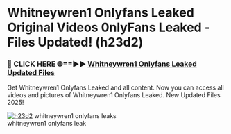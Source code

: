# Whitneywren1 Onlyfans Leaked Original Videos 0nlyFans Leaked - Files Updated! (h23d2)

<h3>🔴 CLICK HERE 🌐==►► <a href="https://tinyurl.com/4seja8ks" rel="nofollow">Whitneywren1 Onlyfans Leaked Updated Files</a></h3>

Get Whitneywren1 Onlyfans Leaked and all content. Now you can access all videos and pictures of Whitneywren1 Onlyfans Leaked. New Updated Files 2025!

[![h23d2](https://i.imgur.com/EWjZXRe.gif)](https://tinyurl.com/4seja8ks)
whitneywren1 onlyfans leaks<br>
whitneywren1 onlyfans leak